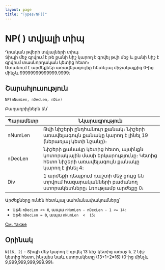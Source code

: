 ```yaml
---
layout: page
title: "Types/NP()"
---
```


# NP( ) տվյալի տիպ

Դրական թվերի տվյալների տիպ։  
Տիպի մեջ գրվում է թե քանի նիշ կարող է գրվել թվի մեջ և քանի նիշ է գրվում տասնորդական կետից հետո։  
Ստանում է արժեքներ առավելագույնը հետևյալ միջակայքից 0-ից մինչև 99999999999999.9999։ 


## Շարահյուսություն

``` 
NP(nNumLen, nDecLen, nDiv)
```

Բաղադրիչներն են՝ 

| Պարամետր | Նկարագրություն |
|--|--|
| nNumLen | Թվի նիշերի ընդհանուր քանակ։ Նիշերի առավելագույն քանակը կարող է լինել 19 (ներառյալ կետի նշանը)։ |
| nDecLen | Նիշերի քանակը կետից հետո, այսինքն կոտորակային մասի երկարությունը։ Կետից հետո նիշերի առավելագույն քանակը կարող է լինել 4։ |
| Div | 1 արժեքի դեպքում դաշտի մեջ ցույց են տրվում հազարականների բաժանող ստորակետները։ Լռությամբ արժեքը 0։|

Արժեքները ունեն հետևյալ սահմանափակումները՝ 
* Եթե `nDecLen <> 0`, ապա `nNumLen - nDecLen - 1 <= 14`:
* Եթե `nDecLen = 0`, ապա `nNumLen  <  15`։

[См. также](../types.html)


## Օրինակ

`N(16, 2)` - Տիպի մեջ կարող է գրվել 13 նիշ կետից առաջ և 2 նիշ կետից հետո, ինչպես նաև ստորակետը (13+1+2=16) (0-ից մինչև 9,999,999,999,999.99)։

